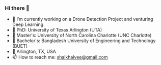 ### Hi there 👋

<!--
**shaikhalvee/shaikhalvee** is a ✨ _special_ ✨ repository because its `README.md` (this file) appears on your GitHub profile.

Here are some ideas to get you started:

- 🔭 I’m currently working on ...
- 🌱 I’m currently learning ...
- 👯 I’m looking to collaborate on ...
- 🤔 I’m looking for help with ...
- 💬 Ask me about ...
- 📫 How to reach me: ...
- 😄 Pronouns: ...
- ⚡ Fun fact: ...
-->

- 🔭 I’m currently working on a Drone Detection Project and venturing Deep Learning
- 📖 PhD: University of Texas Arlington (UTA)
- 📖 Master's: University of North Carolina Charlotte (UNC Charlotte)
- 📖 Bachelor's: Bangladesh University of Engineering and Technology (BUET)
- 📍 Arlington, TX, USA
- 📫 How to reach me: shaikhalvee@gmail.com

